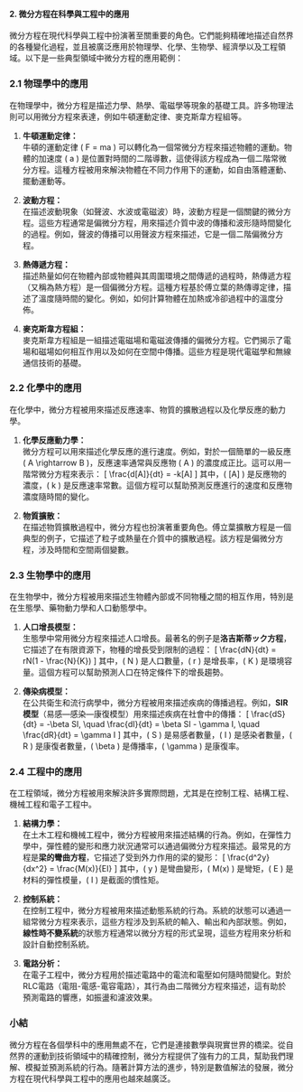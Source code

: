 #### 2. 微分方程在科學與工程中的應用

微分方程在現代科學與工程中扮演著至關重要的角色。它們能夠精確地描述自然界的各種變化過程，並且被廣泛應用於物理學、化學、生物學、經濟學以及工程領域。以下是一些典型領域中微分方程的應用範例：

### 2.1 物理學中的應用

在物理學中，微分方程是描述力學、熱學、電磁學等現象的基礎工具。許多物理法則可以用微分方程來表達，例如牛頓運動定律、麥克斯韋方程組等。

1. **牛頓運動定律：**  
   牛頓的運動定律 \( F = ma \) 可以轉化為一個常微分方程來描述物體的運動。物體的加速度 \( a \) 是位置對時間的二階導數，這使得該方程成為一個二階常微分方程。這種方程被用來解決物體在不同力作用下的運動，如自由落體運動、擺動運動等。

2. **波動方程：**  
   在描述波動現象（如聲波、水波或電磁波）時，波動方程是一個關鍵的微分方程。這些方程通常是偏微分方程，用來描述介質中波的傳播和波形隨時間變化的過程。例如，聲波的傳播可以用聲波方程來描述，它是一個二階偏微分方程。

3. **熱傳遞方程：**  
   描述熱量如何在物體內部或物體與其周圍環境之間傳遞的過程時，熱傳遞方程（又稱為熱方程）是一個偏微分方程。這種方程基於傅立葉的熱傳導定律，描述了溫度隨時間的變化。例如，如何計算物體在加熱或冷卻過程中的溫度分佈。

4. **麥克斯韋方程組：**  
   麥克斯韋方程組是一組描述電磁場和電磁波傳播的偏微分方程。它們揭示了電場和磁場如何相互作用以及如何在空間中傳播。這些方程是現代電磁學和無線通信技術的基礎。

### 2.2 化學中的應用

在化學中，微分方程被用來描述反應速率、物質的擴散過程以及化學反應的動力學。

1. **化學反應動力學：**  
   微分方程可以用來描述化學反應的進行速度。例如，對於一個簡單的一級反應 \( A \rightarrow B \)，反應速率通常與反應物 \( A \) 的濃度成正比。這可以用一階常微分方程來表示：
   \[
   \frac{d[A]}{dt} = -k[A]
   \]
   其中，\( [A] \) 是反應物的濃度，\( k \) 是反應速率常數。這個方程可以幫助預測反應進行的速度和反應物濃度隨時間的變化。

2. **物質擴散：**  
   在描述物質擴散過程中，微分方程也扮演著重要角色。傅立葉擴散方程是一個典型的例子，它描述了粒子或熱量在介質中的擴散過程。該方程是偏微分方程，涉及時間和空間兩個變數。

### 2.3 生物學中的應用

在生物學中，微分方程被用來描述生物體內部或不同物種之間的相互作用，特別是在生態學、藥物動力學和人口動態學中。

1. **人口增長模型：**  
   生態學中常用微分方程來描述人口增長。最著名的例子是**洛吉斯蒂ック方程**，它描述了在有限資源下，物種的增長受到限制的過程：
   \[
   \frac{dN}{dt} = rN(1 - \frac{N}{K})
   \]
   其中，\( N \) 是人口數量，\( r \) 是增長率，\( K \) 是環境容量。這個方程可以幫助預測人口在特定條件下的增長趨勢。

2. **傳染病模型：**  
   在公共衛生和流行病學中，微分方程被用來描述疾病的傳播過程。例如，**SIR模型**（易感—感染—康復模型）用來描述疾病在社會中的傳播：
   \[
   \frac{dS}{dt} = -\beta SI, \quad \frac{dI}{dt} = \beta SI - \gamma I, \quad \frac{dR}{dt} = \gamma I
   \]
   其中，\( S \) 是易感者數量，\( I \) 是感染者數量，\( R \) 是康復者數量，\( \beta \) 是傳播率，\( \gamma \) 是康復率。

### 2.4 工程中的應用

在工程領域，微分方程被用來解決許多實際問題，尤其是在控制工程、結構工程、機械工程和電子工程中。

1. **結構力學：**  
   在土木工程和機械工程中，微分方程被用來描述結構的行為。例如，在彈性力學中，彈性體的變形和應力狀況通常可以通過偏微分方程來描述。最常見的方程是**梁的彎曲方程**，它描述了受到外力作用的梁的變形：
   \[
   \frac{d^2y}{dx^2} = \frac{M(x)}{EI}
   \]
   其中，\( y \) 是彎曲變形，\( M(x) \) 是彎矩，\( E \) 是材料的彈性模量，\( I \) 是截面的慣性矩。

2. **控制系統：**  
   在控制工程中，微分方程被用來描述動態系統的行為。系統的狀態可以通過一組常微分方程來表示，這些方程涉及到系統的輸入、輸出和內部狀態。例如，**線性時不變系統**的狀態方程通常以微分方程的形式呈現，這些方程用來分析和設計自動控制系統。

3. **電路分析：**  
   在電子工程中，微分方程用於描述電路中的電流和電壓如何隨時間變化。對於RLC電路（電阻-電感-電容電路），其行為由二階微分方程來描述，這有助於預測電路的響應，如振盪和濾波效果。

### 小結

微分方程在各個學科中的應用無處不在，它們是連接數學與現實世界的橋梁。從自然界的運動到技術領域中的精確控制，微分方程提供了強有力的工具，幫助我們理解、模擬並預測系統的行為。隨著計算方法的進步，特別是數值解法的發展，微分方程在現代科學與工程中的應用也越來越廣泛。